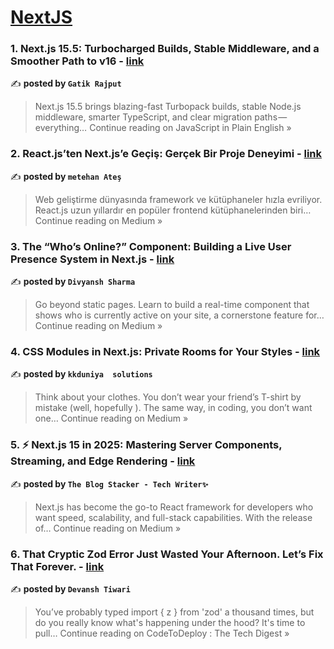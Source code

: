 
<h1><a href=https://medium.com/tag/nextjs/recommended target="_blank" rel="noopener noreferrer">NextJS</a></h1>
<h3>1.  Next.js 15.5: Turbocharged Builds, Stable Middleware, and a Smoother Path to v16 - <a href="https://javascript.plainenglish.io/next-js-15-5-turbocharged-builds-stable-middleware-and-a-smoother-path-to-v16-378f899aa9ee?source=rss------nextjs-5" target="_blank" rel="noopener noreferrer">link</a></h3>

✍️ **posted by `Gatik Rajput`**

<blockquote>Next.js 15.5 brings blazing-fast Turbopack builds, stable Node.js middleware, smarter TypeScript, and clear migration paths — everything…
Continue reading on JavaScript in Plain English »</blockquote>

<h3>2. React.js’ten Next.js’e Geçiş: Gerçek Bir Proje Deneyimi - <a href="https://medium.com/@atesmetehan3/react-jsten-next-js-e-ge%C3%A7i%C5%9F-ger%C3%A7ek-bir-proje-deneyimi-f5c50c2a4159?source=rss------nextjs-5" target="_blank" rel="noopener noreferrer">link</a></h3>

✍️ **posted by `metehan Ateş`**

<blockquote>Web geliştirme dünyasında framework ve kütüphaneler hızla evriliyor. React.js uzun yıllardır en popüler frontend kütüphanelerinden biri…
Continue reading on Medium »</blockquote>

<h3>3. The “Who’s Online?” Component: Building a Live User Presence System in Next.js - <a href="https://medium.com/@divyanshsharma0631/the-whos-online-component-building-a-live-user-presence-system-in-next-js-245c7f766ae9?source=rss------nextjs-5" target="_blank" rel="noopener noreferrer">link</a></h3>

✍️ **posted by `Divyansh Sharma`**

<blockquote>Go beyond static pages. Learn to build a real-time component that shows who is currently active on your site, a cornerstone feature for…
Continue reading on Medium »</blockquote>

<h3>4. CSS Modules in Next.js: Private Rooms for Your Styles - <a href="https://medium.com/@kkduniya/css-modules-in-next-js-private-rooms-for-your-styles-6adce78c19ef?source=rss------nextjs-5" target="_blank" rel="noopener noreferrer">link</a></h3>

✍️ **posted by `kkduniya  solutions`**

<blockquote>Think about your clothes. You don’t wear your friend’s T-shirt by mistake (well, hopefully ). The same way, in coding, you don’t want one…
Continue reading on Medium »</blockquote>

<h3>5. ⚡ Next.js 15 in 2025: Mastering Server Components, Streaming, and Edge Rendering  - <a href="https://medium.com/@TheblogStacker/next-js-15-in-2025-mastering-server-components-streaming-and-edge-rendering-47d425edcb6d?source=rss------nextjs-5" target="_blank" rel="noopener noreferrer">link</a></h3>

✍️ **posted by `The Blog Stacker - Tech Writer✨`**

<blockquote>Next.js has become the go-to React framework for developers who want speed, scalability, and full-stack capabilities. With the release of…
Continue reading on Medium »</blockquote>

<h3>6. That Cryptic Zod Error Just Wasted Your Afternoon. Let’s Fix That Forever. - <a href="https://medium.com/codetodeploy/that-cryptic-zod-error-just-wasted-your-afternoon-lets-fix-that-forever-cef47f9956bd?source=rss------nextjs-5" target="_blank" rel="noopener noreferrer">link</a></h3>

✍️ **posted by `Devansh Tiwari`**

<blockquote>You’ve probably typed import { z } from 'zod' a thousand times, but do you really know what's happening under the hood? It's time to pull…
Continue reading on CodeToDeploy : The Tech Digest »</blockquote>

